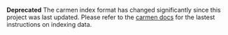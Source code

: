 **Deprecated** The carmen index format has changed significantly since this project was last updated. Please refer to the [carmen docs](github.com/mapbox/carmen) for the lastest instructions on indexing data.
